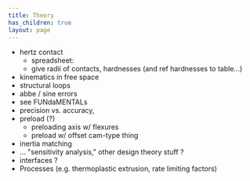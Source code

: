 ```yaml
---
title: Theory
has_children: true 
layout: page
---
```


- hertz contact 
  - spreadsheet: 
  - give radii of contacts, hardnesses (and ref hardnesses to table...)
- kinematics in free space 
- structural loops 
- abbe / sine errors 
- see FUNdaMENTALs
- precision vs. accuracy, 
- preload (?) 
	- preloading axis w/ flexures 
	- preload w/ offset cam-type thing 
- inertia matching
- ... "sensitivity analysis," other design theory stuff ? 
- interfaces ?
- Processes (e.g. thermoplastic extrusion, rate limiting factors)